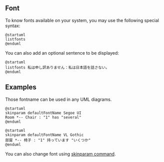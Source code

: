 ## Font
To know fonts available on your system, you may use the following special syntax:

```plantuml
@startuml
listfonts
@enduml
```

You can also add an optional sentence to be displayed:

```plantuml
@startuml
listfonts 私は申し訳ありません：私は日本語を話さない。
@enduml
```




## Examples
Those fontname can be used in any UML diagrams.

```plantuml
@startuml
skinparam defaultFontName Segoe UI
Room *-- Chair : "1" has "several"
@enduml
```

```plantuml
@startuml
skinparam defaultFontName VL Gothic
部屋 *-- 椅子 : "1" 持っています "いくつか"
@enduml
```

You can also change font using [skinparam command](skinparam).



